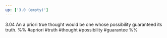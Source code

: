 ```yaml
---
up: ['3.0 (empty)']
---
```

3.04 An a priori true thought would be one whose possibility guaranteed its truth.
%%
#apriori #truth #thought #possibility #guarantee %%